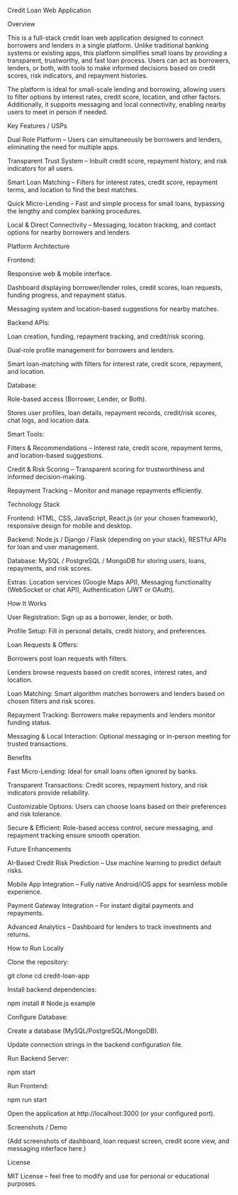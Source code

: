 Credit Loan Web Application

Overview

This is a full-stack credit loan web application designed to connect borrowers and lenders in a single platform. Unlike traditional banking systems or existing apps, this platform simplifies small loans by providing a transparent, trustworthy, and fast loan process. Users can act as borrowers, lenders, or both, with tools to make informed decisions based on credit scores, risk indicators, and repayment histories.

The platform is ideal for small-scale lending and borrowing, allowing users to filter options by interest rates, credit score, location, and other factors. Additionally, it supports messaging and local connectivity, enabling nearby users to meet in person if needed.

Key Features / USPs

Dual Role Platform – Users can simultaneously be borrowers and lenders, eliminating the need for multiple apps.

Transparent Trust System – Inbuilt credit score, repayment history, and risk indicators for all users.

Smart Loan Matching – Filters for interest rates, credit score, repayment terms, and location to find the best matches.

Quick Micro-Lending – Fast and simple process for small loans, bypassing the lengthy and complex banking procedures.

Local & Direct Connectivity – Messaging, location tracking, and contact options for nearby borrowers and lenders.

Platform Architecture

Frontend:

Responsive web & mobile interface.

Dashboard displaying borrower/lender roles, credit scores, loan requests, funding progress, and repayment status.

Messaging system and location-based suggestions for nearby matches.

Backend APIs:

Loan creation, funding, repayment tracking, and credit/risk scoring.

Dual-role profile management for borrowers and lenders.

Smart loan-matching with filters for interest rate, credit score, repayment, and location.

Database:

Role-based access (Borrower, Lender, or Both).

Stores user profiles, loan details, repayment records, credit/risk scores, chat logs, and location data.

Smart Tools:

Filters & Recommendations – Interest rate, credit score, repayment terms, and location-based suggestions.

Credit & Risk Scoring – Transparent scoring for trustworthiness and informed decision-making.

Repayment Tracking – Monitor and manage repayments efficiently.

Technology Stack

Frontend: HTML, CSS, JavaScript, React.js (or your chosen framework), responsive design for mobile and desktop.

Backend: Node.js / Django / Flask (depending on your stack), RESTful APIs for loan and user management.

Database: MySQL / PostgreSQL / MongoDB for storing users, loans, repayments, and risk scores.

Extras: Location services (Google Maps API), Messaging functionality (WebSocket or chat API), Authentication (JWT or OAuth).

How It Works

User Registration: Sign up as a borrower, lender, or both.

Profile Setup: Fill in personal details, credit history, and preferences.

Loan Requests & Offers:

Borrowers post loan requests with filters.

Lenders browse requests based on credit scores, interest rates, and location.

Loan Matching: Smart algorithm matches borrowers and lenders based on chosen filters and risk scores.

Repayment Tracking: Borrowers make repayments and lenders monitor funding status.

Messaging & Local Interaction: Optional messaging or in-person meeting for trusted transactions.

Benefits

Fast Micro-Lending: Ideal for small loans often ignored by banks.

Transparent Transactions: Credit scores, repayment history, and risk indicators provide reliability.

Customizable Options: Users can choose loans based on their preferences and risk tolerance.

Secure & Efficient: Role-based access control, secure messaging, and repayment tracking ensure smooth operation.

Future Enhancements

AI-Based Credit Risk Prediction – Use machine learning to predict default risks.

Mobile App Integration – Fully native Android/iOS apps for seamless mobile experience.

Payment Gateway Integration – For instant digital payments and repayments.

Advanced Analytics – Dashboard for lenders to track investments and returns.

How to Run Locally

Clone the repository:

git clone <repository-url>
cd credit-loan-app


Install backend dependencies:

npm install   # Node.js example


Configure Database:

Create a database (MySQL/PostgreSQL/MongoDB).

Update connection strings in the backend configuration file.

Run Backend Server:

npm start


Run Frontend:

npm run start


Open the application at http://localhost:3000 (or your configured port).

Screenshots / Demo

(Add screenshots of dashboard, loan request screen, credit score view, and messaging interface here.)

License

MIT License – feel free to modify and use for personal or educational purposes.

